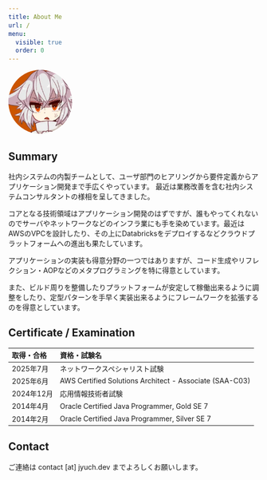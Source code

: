 ```yaml
---
title: About Me
url: /
menu:
  visible: true
  order: 0
---
```


<img src="/img/jyuch.webp" style="border-radius:50%;height:8rem">

## Summary

社内システムの内製チームとして、ユーザ部門のヒアリングから要件定義からアプリケーション開発まで手広くやっています。
最近は業務改善を含む社内システムコンサルタントの様相を呈してきました。

コアとなる技術領域はアプリケーション開発のはずですが、誰もやってくれないのでサーバやネットワークなどのインフラ業にも手を染めています。最近はAWSのVPCを設計したり、その上にDatabricksをデプロイするなどクラウドプラットフォームへの進出も果たしています。

アプリケーションの実装も得意分野の一つではありますが、コード生成やリフレクション・AOPなどのメタプログラミングを特に得意としています。

また、ビルド周りを整備したりプラットフォームが安定して稼働出来るように調整をしたり、定型パターンを手早く実装出来るようにフレームワークを拡張するのを得意としています。

## Certificate / Examination

|取得・合格|資格・試験名|
|:-|:-|
|2025年7月|ネットワークスペシャリスト試験|
|2025年6月|AWS Certified Solutions Architect - Associate (SAA-C03)|
|2024年12月|応用情報技術者試験|
|2014年4月|Oracle Certified Java Programmer, Gold SE 7|
|2014年2月|Oracle Certified Java Programmer, Silver SE 7|

## Contact

ご連絡は contact [at] jyuch.dev までよろしくお願いします。
